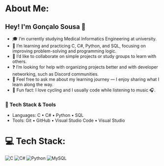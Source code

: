 # About Me:
## Hey! I'm Gonçalo Sousa 👋

- 🎓 I’m currently studying Medical Informatics Engineering at university.
- 🌱 I’m learning and practicing C, C#, Python, and SQL, focusing on improving problem-solving and programming logic.
- 🤝 I’d like to collaborate on simple projects or study groups to learn with others.
- ❓ I’m looking for help with organizing projects better and with developer networking, such as Discord communities.
- 💬 Feel free to ask me about my learning journey — I enjoy sharing what I learn along the way.
- 🚴 Fun fact: I love cycling and I usually code while listening to music 🎧.

### 🚀 Tech Stack & Tools
- Languages: C • C# • Python • SQL
- Tools: Git • GitHub • Visual Studio Code • Visual Studio

# 💻 Tech Stack:
![C](https://img.shields.io/badge/c-%2300599C.svg?style=for-the-badge&logo=c&logoColor=white) ![C#](https://img.shields.io/badge/c%23-%23239120.svg?style=for-the-badge&logo=csharp&logoColor=white) ![Python](https://img.shields.io/badge/python-3670A0?style=for-the-badge&logo=python&logoColor=ffdd54) ![MySQL](https://img.shields.io/badge/mysql-4479A1.svg?style=for-the-badge&logo=mysql&logoColor=white) 


<!-- Proudly created with GPRM ( https://gprm.itsvg.in ) -->
